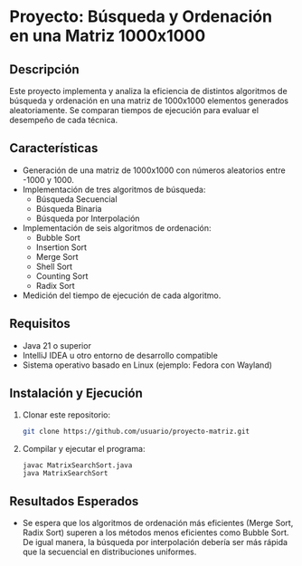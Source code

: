 # Proyecto: Búsqueda y Ordenación en una Matriz 1000x1000

## Descripción
Este proyecto implementa y analiza la eficiencia de distintos algoritmos de búsqueda y ordenación en una matriz de 1000x1000 elementos generados aleatoriamente. Se comparan tiempos de ejecución para evaluar el desempeño de cada técnica.

## Características
- Generación de una matriz de 1000x1000 con números aleatorios entre -1000 y 1000.
- Implementación de tres algoritmos de búsqueda:
  - Búsqueda Secuencial
  - Búsqueda Binaria
  - Búsqueda por Interpolación
- Implementación de seis algoritmos de ordenación:
  - Bubble Sort
  - Insertion Sort
  - Merge Sort
  - Shell Sort
  - Counting Sort
  - Radix Sort
- Medición del tiempo de ejecución de cada algoritmo.

## Requisitos
- Java 21 o superior
- IntelliJ IDEA u otro entorno de desarrollo compatible
- Sistema operativo basado en Linux (ejemplo: Fedora con Wayland)

## Instalación y Ejecución
1. Clonar este repositorio:
   ```sh
   git clone https://github.com/usuario/proyecto-matriz.git
2. Compilar y ejecutar el programa:
   ```
   javac MatrixSearchSort.java
   java MatrixSearchSort

## Resultados Esperados
- Se espera que los algoritmos de ordenación más eficientes (Merge Sort, Radix Sort) superen a los métodos menos eficientes como Bubble Sort. De igual manera, la búsqueda por interpolación debería ser más rápida que la secuencial en distribuciones uniformes.
